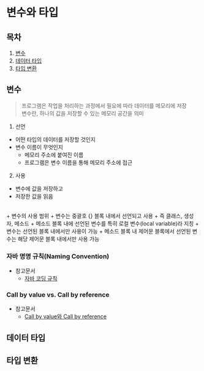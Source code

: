 변수와 타입
========

## 목차
1. [변수](#변수)
2. [데이터 타입](#데이터-타입)
3. [타입 변환](#타입-변환)

## 변수
> 프로그램은 작업을 처리하는 과정에서 필요에 따라 데이터를 메모리에 저장  
> 변수란, 하나의 값을 저장할 수 있는 메모리 공간을 의미  

1. 선언
+ 어떤 타입의 데이터를 저장할 것인지
+ 변수 이름이 무엇인지
	+ 메모리 주소에 붙여진 이름
	+ 프로그램은 변수 이름을 통해 메모리 주소에 접근

2. 사용
+ 변수에 값을 저장하고
+ 저장한 값을 읽음
<br>
+ 변수의 사용 범위
	+ 변수는 중괄호 {} 블록 내에서 선언되고 사용
		+ 즉 클래스, 생성자, 메소드
		+ 메소드 블록 내에 선언된 변수를 특히 로컬 변수(local variable)라 지칭
	+ 변수는 선언된 블록 내에서만 사용이 가능
		+ 메소드 블록 내 제어문 블록에서 선언된 변수는 해당 제어문 블록 내에서만 사용 가능

### 자바 명명 규칙(Naming Convention)
+ 참고문서
	+ [자바 코딩 규칙](https://myeonguni.tistory.com/1596)

### Call by value vs. Call by reference
+ 참고문서
	+ [Call by value와 Call by reference](https://re-build.tistory.com/3)



## 데이터 타입


## 타입 변환